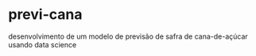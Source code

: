 # previ-cana
desenvolvimento de um modelo de previsão de safra de cana-de-açúcar usando data science
